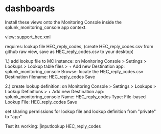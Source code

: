 # dashboards
Install these views onto the Monitoring Console inside the splunk_monitoring_console app context.


view: support_hec.xml

requires: lookup file HEC_reply_codes, (create HEC_reply_codes.csv from github raw view, save as HEC_reply_codes.csv to your desktop)

1.) add lookup file to MC instance:
on Monitoring Console > Settings > Lookups > Lookup table files > + Add new
Destination app: splunk_monitoring_console
Browse: locate the HEC_reply_codes.csv
Destination filename: HEC_reply_codes
Save

2.) create lookup definition:
on Monitoring Console > Settings > Lookups > Lookup Definitions > + Add new
Destination app: splunk_monitoring_console
Name: HEC_reply_codes
Type: File-based
Lookup File: HEC_reply_codes
Save

set sharing permissions for lookup file and lookup definition from "private" to "app" 

Test its working: 
|inputlookup HEC_reply_codes
